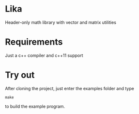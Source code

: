 # Lika
Header-only math library with vector and matrix utilities

# Requirements
Just a c++ compiler and c++11 support

# Try out
After cloning the project, just enter the examples folder and type

    make

to build the example program.
